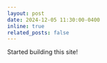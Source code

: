 ```yaml
---
layout: post
date: 2024-12-05 11:30:00-0400
inline: true
related_posts: false
---
```


Started building this site!
